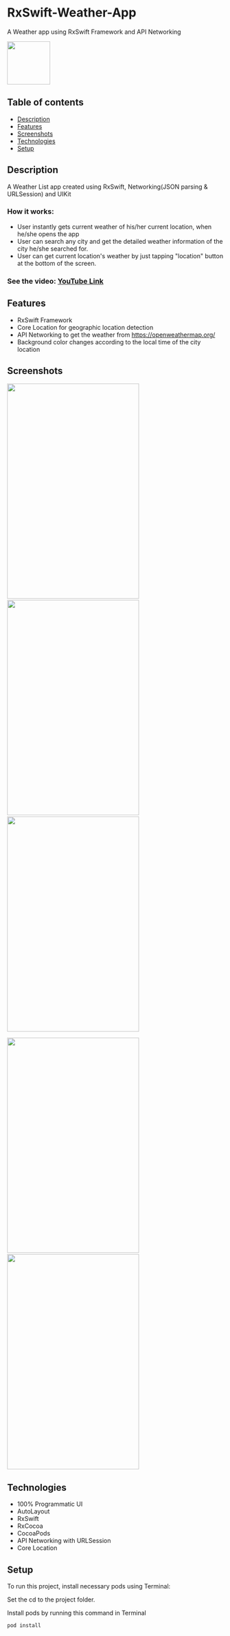 # RxSwift-Weather-App
A Weather app using RxSwift Framework and API Networking 

<img src="https://user-images.githubusercontent.com/53441647/100519969-98bdac00-31de-11eb-9b6e-5ee0632846a4.png" width="100" height="100">

## Table of contents
* [Description](#description)
* [Features](#features)
* [Screenshots](#screenshots)
* [Technologies](#technologies)
* [Setup](#setup)

## Description
A Weather List app created using RxSwift, Networking(JSON parsing & URLSession) and UIKit
### How it works:
* User instantly gets current weather of his/her current location, when he/she opens the app
* User can search any city and get the detailed weather information of the city he/she searched for.
* User can get current location's weather by just tapping "location" button at the bottom of the screen.
### See the video: [YouTube Link](https://youtu.be/lFCWp15kG8A)

## Features
* RxSwift Framework
* Core Location for geographic location detection
* API Networking to get the weather from https://openweathermap.org/
* Background color changes according to the local time of the city location

## Screenshots
<img src="https://user-images.githubusercontent.com/53441647/100519590-4c716c80-31dc-11eb-983c-6ff7a8f06c83.png" width="307.05" height="500">  <img src="https://user-images.githubusercontent.com/53441647/100519592-4e3b3000-31dc-11eb-86ec-25b1d164230d.png" width="307.05" height="500">  <img src="https://user-images.githubusercontent.com/53441647/100519593-4e3b3000-31dc-11eb-9432-b6b55aeeeb48.png" width="307.05" height="500">

<img src="https://user-images.githubusercontent.com/53441647/100519594-4ed3c680-31dc-11eb-8bb6-e5d2d4354812.png" width="307.05" height="500">  <img src="https://user-images.githubusercontent.com/53441647/100519595-4f6c5d00-31dc-11eb-814e-0805ccf84cdc.png" width="307.05" height="500">  

## Technologies
* 100% Programmatic UI
* AutoLayout
* RxSwift
* RxCocoa
* CocoaPods
* API Networking with URLSession
* Core Location

## Setup
To run this project, install necessary pods using Terminal:

Set the cd to the project folder. 

Install pods by running this command in Terminal
```
pod install
```
